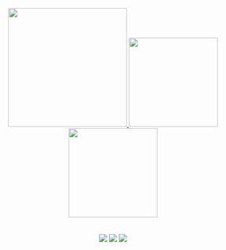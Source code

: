 <div align="center">
  <a href="https://instagram.com/ismael1361">
    <img height="240em" src="https://github-readme-stats.vercel.app/api?username=ismael1361&hide=stars,prs&show_icons=true&theme=dracula&include_all_commits=true&count_private=true"/>
    <img height="180em" src="https://github-readme-stats.vercel.app/api/top-langs/?username=ismael1361&layout=compact&langs_count=7&theme=dracula"/>
    <img height="180em" src="https://streak-stats.demolab.com?user=ismael1361&theme=radical&border_radius=5&locale=pt-br&date_format=j%20M%5B%20Y%5D&mode=weekly&background=282A36"/>
  </a>
</div>
<br/>
<br/>
<div align="center"> 
  <a href="https://instagram.com/ismael1361" target="_blank"><img src="https://img.shields.io/badge/-Instagram-%23E4405F?style=for-the-badge&logo=instagram&logoColor=white"></a>
  <a href = "mailto:ismael1361@gmail.com" target="_blank"><img src="https://img.shields.io/badge/-Gmail-%23333?style=for-the-badge&logo=gmail&logoColor=white"></a>
  <a href="https://www.linkedin.com/in/ismael-souza-silva-61934a157/" target="_blank"><img src="https://img.shields.io/badge/-LinkedIn-%230077B5?style=for-the-badge&logo=linkedin&logoColor=white"></a>
</div>

